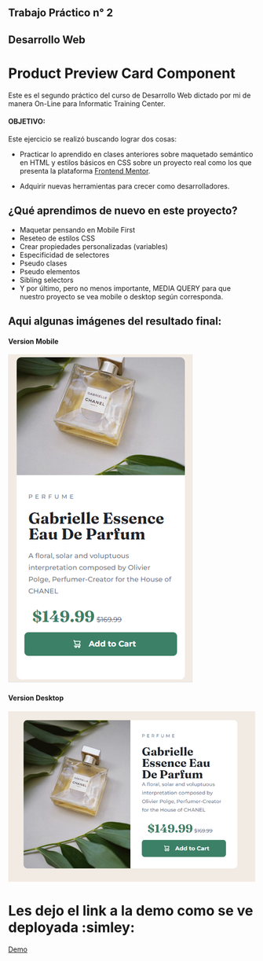 ## Trabajo Práctico n° 2 
## Desarrollo Web

# Product Preview Card Component

Este es el segundo práctico del curso de Desarrollo Web dictado por mi de manera On-Line para Informatic Training Center.

#### OBJETIVO:

Este ejercicio se realizó buscando lograr dos cosas:

* Practicar lo aprendido en clases anteriores sobre maquetado semántico en HTML y estilos básicos en CSS sobre un proyecto real como los que presenta la plataforma [Frontend Mentor](https://www.frontendmentor.io/).

* Adquirir nuevas herramientas para crecer como desarrolladores.

## ¿Qué aprendimos de nuevo en este proyecto?
* Maquetar pensando en Mobile First
* Reseteo de estilos CSS
* Crear propiedades personalizadas (variables)
* Especificidad de selectores
* Pseudo clases
* Pseudo elementos
* Sibling selectors
* Y por último, pero no menos importante, MEDIA QUERY para que nuestro proyecto se vea mobile o desktop según corresponda.

## Aqui algunas imágenes del resultado final:

#### Version Mobile
![](./assets/img/mobile.png)

#### Version Desktop

![](./assets/img/desktop.png)



# Les dejo el link a la demo como se ve deployada :simley:
[Demo](https://product-preview-card-component0702.vercel.app/)

